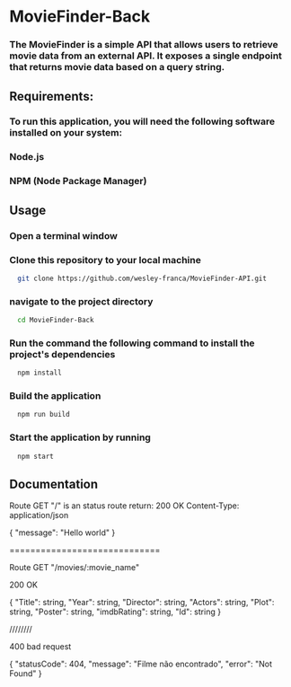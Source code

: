 # MovieFinder-Back

<h3>The MovieFinder is a simple API that allows users to retrieve movie data from an external API. It exposes a single endpoint that returns movie data based on a query string.</h3>

  
## Requirements:
<h3>To run this application, you will need the following software installed on your system:</h3>
<h3>Node.js</h3>
<h3>NPM (Node Package Manager)</h3>

## Usage

<h3>Open a terminal window</h3>
<h3>Clone this repository to your local machine</h3> 
  
```bash
  git clone https://github.com/wesley-franca/MovieFinder-API.git
``` 

<h3>navigate to the project directory</h3>

```bash
  cd MovieFinder-Back
``` 
  
<h3>Run the command the following command to install the project's dependencies</h3>

```bash
  npm install
``` 


<h3>Build the application</h3>
  
```bash
  npm run build
```
  
<h3>Start the application by running</h3>

```bash
  npm start
```

## Documentation

Route GET "/" is an status route 
return:
200 OK
Content-Type: application/json

{
    "message": "Hello world"
}

=============================

Route GET "/movies/:movie_name"

200 OK

{
  "Title": string,
  "Year": string,
  "Director":  string,
  "Actors":  string,
  "Plot":  string,
  "Poster":  string,
  "imdbRating":  string,
  "Id":  string
}

////////

400 bad request 

{
  "statusCode": 404,
  "message": "Filme não encontrado",
  "error": "Not Found"
}
